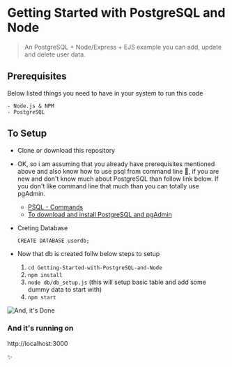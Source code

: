 # Getting Started with PostgreSQL and Node
> An PostgreSQL + Node/Express + EJS example you can add, update and delete user data.

## Prerequisites
Below listed things you need to have in your system to run this code

```
- Node.js & NPM
- PostgreSQL
```

## To Setup
* Clone or download this repository

* OK, so i am assuming that you already have prerequisites mentioned above and also know how to use psql from command line :thinking:, if you are new and don't know much about PostgreSQL than follow link below. If you don't like command line that much than you can totally use pgAdmin.

    * [PSQL - Commands](https://www.postgresqltutorial.com/psql-commands/)
    * [To download and install PostgreSQL and pgAdmin](https://www.guru99.com/download-install-postgresql.html)

* Creting Database

    ```
    CREATE DATABASE userdb;
    ```

* Now that db is created follw below steps to setup

    1. `cd Getting-Started-with-PostgreSQL-and-Node`
    2. `npm install`
    3. `node db/db_setup.js` (this will setup basic table and add some dummy data to start with)
    4. `npm start`

![And, it's Done](https://media.giphy.com/media/3oKIPf3C7HqqYBVcCk/giphy.gif)
### And it's running on
http://localhost:3000

:sparkles: